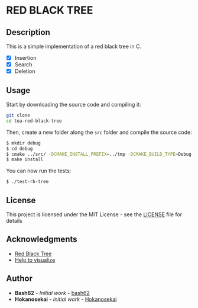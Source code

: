 # RED BLACK TREE

## Description

This is a simple implementation of a red black tree in C.

- [x] Insertion
- [x] Search
- [x] Deletion

## Usage

Start by downloading the source code and compiling it:

```bash
git clone
cd tea-red-black-tree
```
Then, create a new folder along the `src` folder and compile the source code:

```bash
$ mkdir debug
$ cd debug
$ cmake ../src/ -DCMAKE_INSTALL_PREFIX=../tmp -DCMAKE_BUILD_TYPE=Debug
$ make install
```
You can now run the tests:

```bash
$ ./test-rb-tree
```

## License

This project is licensed under the MIT License - see the [LICENSE](LICENSE) file for details

## Acknowledgments

* [Red Black Tree](https://en.wikipedia.org/wiki/Red%E2%80%93black_tree)
* [Help to visualize](https://www.cs.usfca.edu/~galles/visualization/RedBlack.html)

## Author

* **Bash62** - *Initial work* - [bash62](https://github.com/bash62)
* **Hokanosekai** - *Initial work* - [Hokanosekai](https://github.com/Hokanosekai)